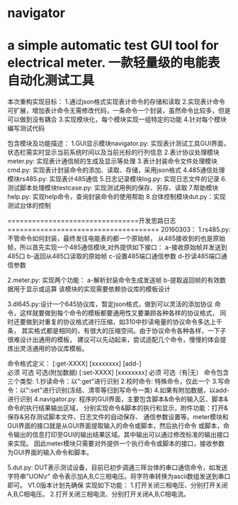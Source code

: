 ﻿# navigator
a simple automatic test GUI tool for electrical meter.
一款轻量级的电能表自动化测试工具
================================================================================

本次重构实现目标：
1.通过json格式实现表计命令的存储和读取
2.实现表计命令可扩展，增加表计命令无需修改代码，一条命令一个封装，虽然命令比较多，但是
可以做到没有耦合
3.实现模块化，每个模块实现一组特定的功能
4.针对每个模块编写测试代码

包含模块及功能描述：
1.GUI显示模块navigator.py: 实现表计测试工具GUI界面，状态栏需实时显示当前系统时间以及当前光标的行列信息
2.表计协议处理模块meter.py: 实现表计通信帧的生成及显示等处理
3.表计封装命令文件处理模块cmd.py: 实现表计封装命令的添加、读取、存储，采用json格式
4.485通信处理模块rs485.py: 实现表计485通信
5.日志记录模块log.py: 实现日志文件的记录
6.测试脚本处理模块testcase.py: 实现测试用例的保存、另存、读取
7.帮助模块help.py: 实现help命令，查询封装命令的使用帮助
8.台体控制模块dut.py：实现测试台体的控制

================================开发思路日志=====================================
20160303：
1.rs485.py:不管命令如何封装，最终发往电能表的都一个原始帧，
从485接收到的也是原始帧，所以首先实现一个485通信模块,对外提供如下接口：
  a-接收原始帧并发送到485口
  b-返回从485口读取的原始帧
  c-设置485端口通信参数
  d-抄读485端口通信参数

2.meter.py: 实现两个功能：
  a-解析封装命令生成发送帧
  b-提取返回帧的有效数据用于显示或运算
该模块的实现需要依赖协议库的模板设计

3.dl645.py:设计一个645协议库，暂定json格式，做到可以灵活的添加协议
命令，这样就要做到每个命令的模板都要通用性又要兼顾各种各样的协议格式，
同时还要做到对重复的协议格式进行压缩，如310中抄读电量的协议命令多达上千条，
其实格式都是相同的，有很大的压缩空间。由于协议命令各种各样，一下子很难设计出通用的模板，
建议可以先动起来，尝试适配几个命令，慢慢的体会提炼出灵活通用的协议库模板。

命令格式定义：
    [:get-XXXX] [xxxxxxxx] [add-]   
      必须         可选      可选(附加数据)
    [:set-XXXX] [xxxxxxxx]
      必须      可选（有|无）
命令包含三个类型:
    1.抄读命令：以":get"进行识别
    2.校时命令: 特殊命令，仅此一个
    3.写命令：以":set"进行识别(冻结、清零等归到写命令一类)
    4.如果有附加数据，以add-进行识别
4.navigator.py: 程序的GUI界面，主要包含脚本&命令的输入区、脚本&命令的执行结果输出区域，
分别实现命令&脚本的执行和显示，附件功能：打开&保存&另存测试脚本文件、日志文件的自动保存、
通信参数设置等。meter模块和GUI界面的接口就是从GUI界面提取输入的命令或脚本，然后执行命令
或脚本，命令输出的信息打印至GUI的输出结果区域。其中输出可以通过修改标准的输出接口来实现。
因此meter模块只需要对外提供一个执行命令或脚本的接口，接收参数为GUI界面的输入命令和脚本。

5.dut.py: DUT表示测试设备，目前已初步调通三晖台体的串口通信命令，如发送字符串"UON\r"
命令表示加A,B,C三相电压。将字符串转换为ascii数组发送到串口即可。 V1.0版本计划先确保
实现如下功能：
    1.打开关闭三相电压、分别打开关闭A,B,C相电压。
    2.打开关闭三相电流、分别打开关闭A,B,C相电流。
